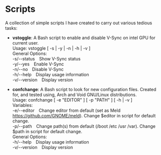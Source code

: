 # Scripts
A collection of simple scripts I have created to carry out various tedious tasks:

- **vstoggle**: A Bash script to enable and disable V-Sync on intel GPU for current user.  
Usage: vstoggle [ -s | -y | -n | -h | -v ]  
General Options:  
  -s/--status&emsp;Show V-Sync status  
  -y/--yes&emsp;Enable V-Sync  
  -n/--no&emsp;Disable V-Sync  
  -h/--help&emsp;Display usage information  
  -v/--version&emsp;Display version
  
- **confchange**: A Bash script to look for new configuration files. Created for, and tested using, Arch and Void GNU/Linux distributions.  
Usage: confchange [ -e "EDITOR" ] [ -p "PATH" ] [ -h | -v ]  
Variables:  
  -e/--editor&emsp;Change editor from default (set as Meld https://github.com/GNOME/meld). Change $editor in script for default change.  
  -p/--path&emsp;Change path(s) from default (/boot /etc /usr /var). Change $path in script for default change.  
General Options:  
  -h/--help&emsp;Display usage information  
  -v/--version&emsp;Display version
